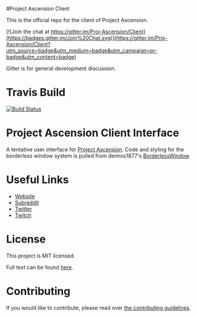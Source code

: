 #Project Ascension Client

This is the official repo for the client of Project Ascension.

[![Join the chat at https://gitter.im/Proj-Ascension/Client](https://badges.gitter.im/Join%20Chat.svg)](https://gitter.im/Proj-Ascension/Client?utm_source=badge&utm_medium=badge&utm_campaign=pr-badge&utm_content=badge)

Gitter is for general development discussion.

# Travis Build

[![Build Status](https://travis-ci.org/Proj-Ascension/Client.svg?branch=master)](https://travis-ci.org/Proj-Ascension/Client)

# Project Ascension Client Interface
A tentative user interface for [Project Ascension](http://reddit.com/r/Project_Ascension). Code and styling for the borderless window system is pulled from deimos1877's [BorderlessWindow](http://github.com/deimos1877/BorderlessWindow).

# Useful Links
- [Website](http://projectascension.io)
- [Subreddit](http://reddit.com/r/Project_Ascension)
- [Twitter](https://twitter.com/Proj_Ascension)
- [Twitch](http://twitch.tv/Project_Ascension)

# License
This project is MIT licensed.

Full text can be found [here](LICENSE).

# Contributing
If you would like to contribute, please read over [the contributing guidelines](CONTRIBUTING.md).
